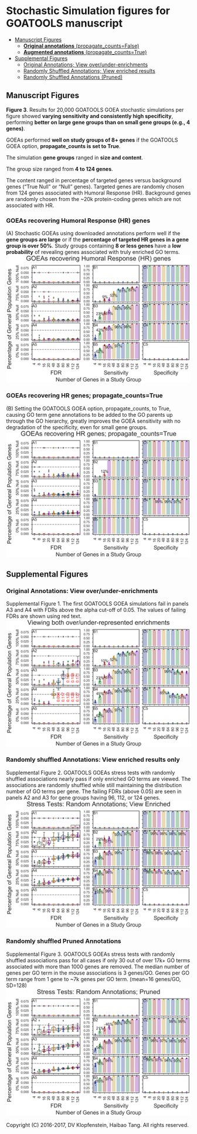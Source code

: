 # Stochastic Simulation figures for GOATOOLS manuscript

* [Manuscript Figures](#manuscript-figures)    
  * [**Original annotations** (propagate_counts=False)](#goeas-recovering-humoral-response-hr-genes)    
  * [**Augmented annotations** (propagate_counts=True)](#goeas-recovering-hr-genes-propagate_countstrue)    
* [Supplemental Figures](#supplemental-figures)     
  * [Original Annotations; View over/under-enrichments](#original-annotations-view-overunder-enrichments)
  * [Randomly Shuffled Annotations; View enriched results](#randomly-shuffled-annotations-view-enriched-results-only)
  * [Randomly Shuffled Annotations (Pruned)]()

## Manuscript Figures
**Figure 3**. Results for 20,000 GOATOOLS GOEA stochastic simulations per figure showed **varying sensitivity and consistently high specificity**, performing **better on large gene groups than on small gene groups (e.g., 4 genes)**.

GOEAs performed **well on study groups of 8+ genes** if the GOATOOLS GOEA option, **propagate_counts is set to True**.

The simulation **gene groups** ranged in **size and content**.

The group size ranged from **4 to 124 genes**.

The content ranged in percentage of targeted genes versus background genes (“True Null” or “Null” genes). Targeted genes are randomly chosen from 124 genes associated with Humoral Response (HR). Background genes are randomly chosen from the ~20k protein-coding genes which are not associated with HR. 

### GOEAs recovering Humoral Response (HR) genes
(A) Stochastic GOEAs using downloaded annotations perform well if the **gene groups are large** or if the **percentage of targeted HR genes in a gene group is over 50%**. Study groups containing **8 or less genes** have a **low probability** of revealing genes associated with truly enriched GO terms. 
![propcnts=F](images/fig_goea_orig_noprune_enriched_ntn2_p0_100to000_004to124_N00020_00020_humoral_rsp.png)

### GOEAs recovering HR genes; propagate_counts=True
(B) Setting the GOATOOLS GOEA option, propagate_counts, to True, causing GO term gene annotations to be added to the GO parents up through the GO hierarchy, greatly improves the GOEA sensitivity with no degradation of the specificity, even for small gene groups.
![propcnts=T](images/fig_goea_orig_noprune_enriched_ntn2_p1_100to000_004to124_N00020_00020_humoral_rsp.png)


## Supplemental Figures

### Original Annotations: View over/under-enrichments
Supplemental Figure 1. The first GOATOOLS GOEA simulations fail in panels A3 and A4 with FDRs above the alpha cut-off of 0.05. The values of failing FDRs are shown using red text.
![orig](images/fig_goea_orig_noprune_ntn2_p0_100to000_004to124_N00020_00020_humoral_rsp.png)

### Randomly shuffled Annotations: View enriched results only
Supplemental Figure 2. GOATOOLS GOEAs stress tests with randomly shuffled associations nearly pass if only enriched GO terms are viewed. The associations are randomly shuffled while still maintaining the distribution number of GO terms per gene. The failing FDRs (above 0.05) are seen in panels A2 and A3 for gene groups having 96, 112, or 124 genes.
![rand enriched](images/fig_goea_rand_noprune_enriched_ntn2_p0_100to000_004to124_N00020_00020_humoral_rsp.png)

### Randomly shuffled Pruned Annotations
Supplemental Figure 3. GOATOOLS GOEAs stress tests with randomly shuffled associations pass for all cases if only 30 out of over 17k+ GO terms associated with more than 1000 genes are removed. The median number of genes per GO term in the mouse associations is 3 genes/GO. Genes per GO term range from 1 gene to ~7k genes per GO term. (mean=16 genes/GO, SD=128)
![rand pruner](images/fig_goea_rand_pruned_ntn2_p0_100to000_004to124_N00020_00020_humoral_rsp.png)

Copyright (C) 2016-2017, DV Klopfenstein, Haibao Tang. All rights reserved.
